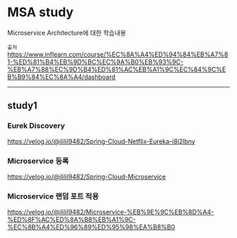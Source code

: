 # MSA study

Microservice Architecture에 대한 학습내용

`출처` https://www.inflearn.com/course/%EC%8A%A4%ED%94%84%EB%A7%81-%ED%81%B4%EB%9D%BC%EC%9A%B0%EB%93%9C-%EB%A7%88%EC%9D%B4%ED%81%AC%EB%A1%9C%EC%84%9C%EB%B9%84%EC%8A%A4/dashboard

---

## study1

### Eurek Discovery
https://velog.io/@ililil9482/Spring-Cloud-Netflix-Eureka-i8j2lbny

### Microservice 등록
https://velog.io/@ililil9482/Spring-Cloud-Microservice

### Microservice 랜덤 포트 적용
https://velog.io/@ililil9482/Microservice-%EB%9E%9C%EB%8D%A4-%ED%8F%AC%ED%8A%B8%EB%A1%9C-%EC%8B%A4%ED%96%89%ED%95%98%EA%B8%B0